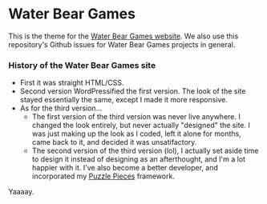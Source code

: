 # Water Bear Games

This is the theme for the [Water Bear Games website](http://waterbeargames.com/). We also use this repository's Github issues for Water Bear Games projects in general.

### History of the Water Bear Games site
- First it was straight HTML/CSS.
- Second version WordPressified the first version. The look of the site stayed essentially the same, except I made it more responsive.
- As for the third version...
  - The first version of the third version was never live anywhere. I changed the look entirely, but never actually "designed" the site. I was just making up the look as I coded, left it alone for months, came back to it, and decided it was unsatifactory.
  - The second version of the third version (lol), I actually set aside time to design it instead of designing as an afterthought, and I'm a lot happier with it. I've also become a better developer, and incorporated my [Puzzle Pieces](https://github.com/Caraheacock/puzzle_pieces) framework.

Yaaaay.